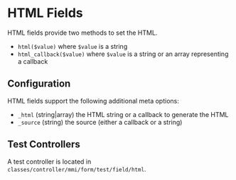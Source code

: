 # HTML Fields

HTML fields provide two methods to set the HTML.

* `html($value)` where `$value` is a string
* `html_callback($value)` where `$value` is a string or an array representing a callback

## Configuration

HTML fields support the following additional meta options:

* `_html` (string|array) the HTML string or a callback to generate the HTML
* `_source` (string) the source (either a callback or a string)

## Test Controllers

A test controller is located in `classes/controller/mmi/form/test/field/html`.
